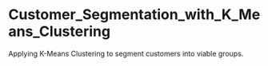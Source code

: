 # Customer_Segmentation_with_K_Means_Clustering
Applying K-Means Clustering to segment customers into viable groups. 
